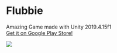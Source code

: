# Flubbie
Amazing Game made with Unity 2019.4.15f1
<br/><a href="https://play.google.com/store/apps/details?id=uy.com.agm.gamesix">Get it on Google Play Store!</a>

<img src="https://user-images.githubusercontent.com/9197974/108455042-45db1a00-724c-11eb-8e15-938a26b303fa.png"/>
